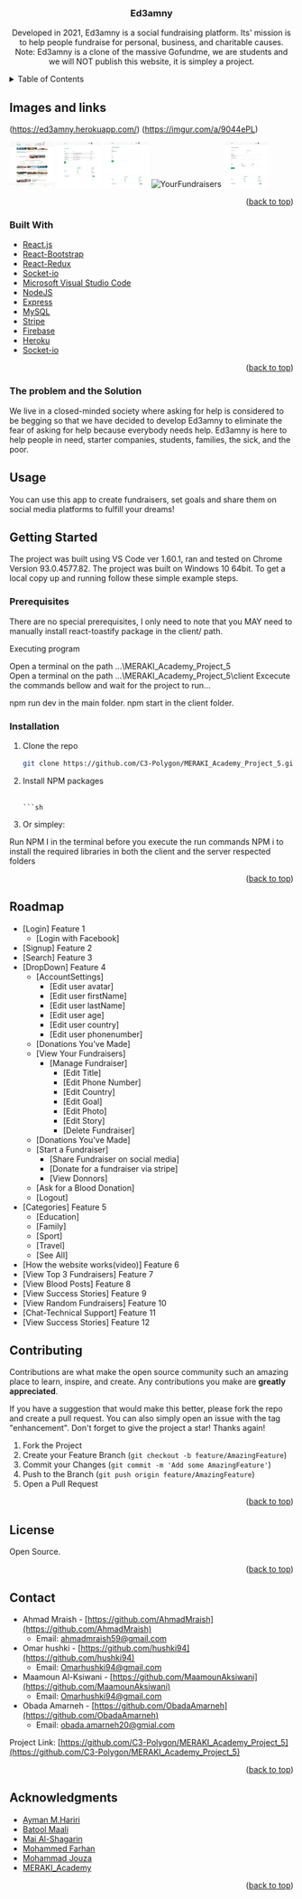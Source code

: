 <div id="top"></div>

<!-- PROJECT LOGO -->
<br />
<div align="center">
  <h3 align="center">Ed3amny</h3>
  <a href="https://github.com/github_username/repo_name">
  </a>



  <p align="center">
    Developed in 2021, Ed3amny is a social fundraising platform. Its' mission is to help people fundraise for personal, business, and charitable causes.
    Note: Ed3amny is a clone of the massive Gofundme, we are students and we will NOT publish this website, it is simpley a project.
  </p>
</div>



<!-- TABLE OF CONTENTS -->
<details>
  <summary>Table of Contents</summary>
  <ol>
    <li>
      <a href="#about-the-project">About The Project</a>
      <ul>
        <li><a href="#built-with">Built With</a></li>
      </ul>
    </li>
    <li>
      <a href="#getting-started">Getting Started</a>
      <ul>
        <li><a href="#prerequisites">Prerequisites</a></li>
        <li><a href="#installation">Installation</a></li>
      </ul>
    </li>
    <li><a href="#usage">Usage</a></li>
    <li><a href="#roadmap">Roadmap</a></li>
    <li><a href="#contributing">Contributing</a></li>
    <li><a href="#license">License</a></li>
    <li><a href="#contact">Contact</a></li>
    <li><a href="#acknowledgments">Acknowledgments</a></li>
  </ol>
</details>



<!-- ABOUT THE PROJECT -->
## Images and links

(https://ed3amny.herokuapp.com/)
(https://imgur.com/a/9044ePL)

<img src="ed/screencapture-localhost-3000-2021-10-28-16_13_34.png" alt="MainPage" width="80" height="80">
<img src="ed/screencapture-localhost-3000-Contributions-Contributions-Contributions-Contributions-2021-10-28-19_50_33.png" alt="Contributions" width="80" height="80">
<img src="ed/screencapture-localhost-3000-Drop-Blood-BloodPost-Create-2021-10-28-19_52_55.png" alt="Bloodpost" width="80" height="80">
<img src="ed/screencapture-localhost-3000-Drop-YourFundraisers-2021-10-28-19_50_57.png" alt="YourFundraisers" width="80" height="80">
<img src="ed/screencapture-localhost-3000-fundraiser-2021-10-28-19_51_38.png" alt="CreateAnewFundraiser" width="80" height="80">


<p align="right">(<a href="#top">back to top</a>)</p>



### Built With


* [React.js](https://reactjs.org/)
* [React-Bootstrap](https://react-bootstrap.github.io/)
* [React-Redux](https://react-redux.js.org/)
* [Socket-io](https://socket.io/)
* [Microsoft Visual Studio Code](https://code.visualstudio.com/)
* [NodeJS](https://nodejs.org/en/)
* [Express](https://expressjs.com/)
* [MySQL](https://www.mysql.com/)
* [Stripe](https://stripe.com/en-gb-us)
* [Firebase](https://firebase.google.com/)
* [Heroku](https://dashboard.heroku.com/)
* [Socket-io](https://socket.io/)

<p align="right">(<a href="#top">back to top</a>)</p>

### The problem and the Solution

We live in a closed-minded society where asking for help is considered to be begging so that we have decided to develop Ed3amny to eliminate the fear of asking for help because everybody needs help. Ed3amny is here to help people in need, starter companies, students, families, the sick, and the poor.

## Usage

You can use this app to create fundraisers, set goals and share them on social media platforms to fulfill your dreams!

## Getting Started

The project was built using VS Code ver 1.60.1, ran and tested on Chrome Version 93.0.4577.82.
The project was built on Windows 10 64bit.
To get a local copy up and running follow these simple example steps.


### Prerequisites

There are no special prerequisites, I only need to note that you MAY need to manually install react-toastify package in the client/ path. 

Executing program

Open a terminal on the path ...\MERAKI_Academy_Project_5\
Open a terminal on the path ...\MERAKI_Academy_Project_5\client
Excecute the commands bellow and wait for the project to run...

npm run dev in the main folder.
npm start in the client folder.


### Installation

1. Clone the repo
   ```sh
   git clone https://github.com/C3-Polygon/MERAKI_Academy_Project_5.git
   ```
2. Install NPM packages
  
   ```
   
   ```sh
5. Or simpley:
   
  Run NPM I in the terminal before you execute the run commands
  NPM i to install the required libraries in both the client and the server respected folders
  
  <p align="right">(<a href="#top">back to top</a>)</p>
 

<!-- ROADMAP -->
## Roadmap

- [Login] Feature 1
    - [Login with Facebook] 
- [Signup] Feature 2
- [Search] Feature 3
- [DropDown] Feature 4
    - [AccountSettings] 
       - [Edit user avatar] 
       - [Edit user firstName] 
       - [Edit user lastName] 
       - [Edit user age] 
       - [Edit user country] 
       - [Edit user phonenumber] 
    - [Donations You've Made] 
    - [View Your Fundraisers] 
       - [Manage Fundraiser] 
            - [Edit Title]      
            - [Edit Phone Number] 
            - [Edit Country] 
            - [Edit Goal] 
            - [Edit Photo] 
            - [Edit Story] 
            - [Delete Fundraiser] 
    - [Donations You've Made] 
    - [Start a Fundraiser] 
        - [Share Fundraiser on social media]
        - [Donate for a fundraiser via stripe] 
        - [View Donnors] 
    - [Ask for a Blood Donation] 
    - [Logout] 
- [Categories] Feature 5
    - [Education] 
    - [Family] 
    - [Sport] 
    - [Travel] 
    - [See All] 
- [How the website works(video)] Feature 6
- [View Top 3 Fundraisers] Feature 7
- [View Blood Posts] Feature 8
- [View Success Stories] Feature 9
- [View Random Fundraisers] Feature 10
- [Chat-Technical Support] Feature 11
- [View Success Stories] Feature 12

<!-- CONTRIBUTING -->
## Contributing

Contributions are what make the open source community such an amazing place to learn, inspire, and create. Any contributions you make are **greatly appreciated**.

If you have a suggestion that would make this better, please fork the repo and create a pull request. You can also simply open an issue with the tag "enhancement".
Don't forget to give the project a star! Thanks again!

1. Fork the Project
2. Create your Feature Branch (`git checkout -b feature/AmazingFeature`)
3. Commit your Changes (`git commit -m 'Add some AmazingFeature'`)
4. Push to the Branch (`git push origin feature/AmazingFeature`)
5. Open a Pull Request

<p align="right">(<a href="#top">back to top</a>)</p>


<!-- LICENSE -->
## License

Open Source.

<p align="right">(<a href="#top">back to top</a>)</p>



<!-- CONTACT -->
## Contact

* Ahmad Mraish        -   [https://github.com/AhmadMraish](https://github.com/AhmadMraish)
  - Email: ahmadmraish59@gmail.com
* Omar hushki         -   [https://github.com/hushki94](https://github.com/hushki94)
  - Email: Omarhushki94@gmail.com
* Maamoun Al-Ksiwani  -   [https://github.com/MaamounAksiwani](https://github.com/MaamounAksiwani)
  - Email: Omarhushki94@gmail.com
* Obada Amarneh       -   [https://github.com/ObadaAmarneh](https://github.com/ObadaAmarneh)
  - Email: obada.amarneh20@gmial.com

Project Link: [https://github.com/C3-Polygon/MERAKI_Academy_Project_5](https://github.com/C3-Polygon/MERAKI_Academy_Project_5)

<p align="right">(<a href="#top">back to top</a>)</p>



<!-- ACKNOWLEDGMENTS -->
## Acknowledgments

* [Ayman M.Hariri](https://github.com/engaymanh)
* [Batool Maali](https://github.com/batoolmaali)
* [Mai Al-Shagarin](https://github.com/maialshagarin)
* [Mohammed Farhan](https://github.com/Mohamad-Farhan)
* [Mohammad Jouza](https://github.com/MohammadJouza)
* [MERAKI_Academy](https://github.com/MERAKI-Academy)



<p align="right">(<a href="#top">back to top</a>)</p>



<!-- MARKDOWN LINKS & IMAGES -->
<!-- https://www.markdownguide.org/basic-syntax/#reference-style-links -->
[contributors-shield]: https://img.shields.io/github/contributors/github_username/repo_name.svg?style=for-the-badge
[contributors-url]: https://github.com/github_username/repo_name/graphs/contributors
[forks-shield]: https://img.shields.io/github/forks/github_username/repo_name.svg?style=for-the-badge
[forks-url]: https://github.com/github_username/repo_name/network/members
[stars-shield]: https://img.shields.io/github/stars/github_username/repo_name.svg?style=for-the-badge
[stars-url]: https://github.com/github_username/repo_name/stargazers
[issues-shield]: https://img.shields.io/github/issues/github_username/repo_name.svg?style=for-the-badge
[issues-url]: https://github.com/github_username/repo_name/issues
[license-shield]: https://img.shields.io/github/license/github_username/repo_name.svg?style=for-the-badge
[license-url]: https://github.com/github_username/repo_name/blob/master/LICENSE.txt
[linkedin-shield]: https://img.shields.io/badge/-LinkedIn-black.svg?style=for-the-badge&logo=linkedin&colorB=555
[linkedin-url]: https://linkedin.com/in/linkedin_username
[product-screenshot]: images/screenshot.png
